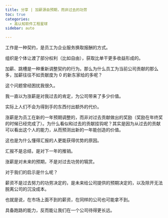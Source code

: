 ```yaml
---
title: 分享 | 加薪源自预期，而非过去的功劳
toc: true
categories: 
  - 高认知软件工程星球
sidebar: auto

---
```


工作是一种契约，是员工为企业服务换取报酬的方式。

组织是个体让渡了部分权利（比如自由），获取比单干更多收益形成的。

加薪、跳槽是一种重新调整契约的行为。那么为什么员工为当前公司贡献的那么多，加薪往往不如贡献度为 0 的新东家给的多呢？

这个问题曾经困扰我很久。

我一直以为涨薪是对我过去的肯定，为公司带来了多少价值。

实际上人们不会为得到手的东西付出额外的代价。

涨薪是为员工在新的一年预期调整的，而非对过去贡献做出的奖励（奖励在年终奖的时候已经完成了）。为什么看似和过去的贡献挂钩呢？其实是因为从过去的贡献可以看出这个人的能力，从而预测出新的一年能创造的价值。

这也是为什么懂得汇报的人更能获得优势的原因。

汇报不是总结，是对下一年的推销。

涨薪是对未来的预期，不是对过去功劳的犒赏。

对于我们的启示是什么呢？

薪资不是过去努力的功劳决定的，是未来给公司提供的预期决定的，以及除开无法脱离公司的沉没成本。

也就是说，在市场上面不到的薪资，在同样的公司也可能拿不到。

具备跑路的能力，反而能让我们在一个公司待得更长远。



